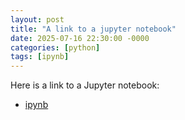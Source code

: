```yaml
---
layout: post
title: "A link to a jupyter notebook"
date: 2025-07-16 22:30:00 -0000
categories: [python]
tags: [ipynb]
---
```


Here is a link to a Jupyter notebook:
- [ipynb](../assets/code/nb_test1.ipynb)
